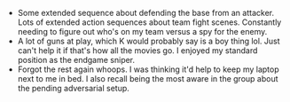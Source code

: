 - Some extended sequence about defending the base from an attacker. Lots of extended action sequences about team fight scenes. Constantly needing to figure out who's on my team versus a spy for the enemy.
- A lot of guns at play, which K would probably say is a boy thing lol. Just can't help it if that's how all the movies go. I enjoyed my standard position as the endgame sniper.
- Forgot the rest again whoops. I was thinking it'd help to keep my laptop next to me in bed. I also recall being the most aware in the group about the pending adversarial setup.
